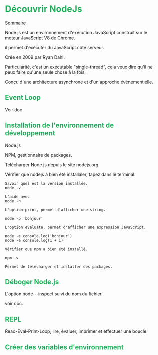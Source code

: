 # <div style="color: #26B260">**Découvrir NodeJs**</div>

[Sommaire](./00-Sommaire.md)

Node.js est un environnement d'exécution JavaScript construit sur le moteur JavaScript V8 de Chrome.

il permet d'exécuter du JavaScript côté serveur.

Crée en 2009 par Ryan Dahl.

Particularité, c'est un exécutable "single-thread", cela veux dire qu'il ne peux faire qu'une seule chose à la fois.

Conçu d'une architecture asynchrone et d'un approche événementielle.

## <div style="color: #26B260">**Event Loop**</div>

Voir doc

## <div style="color: #26B260">**Installation de l'environnement de développement**</div>

Node.js

NPM, gestionnaire de packages.

Télécharger Node.js depuis le site nodejs.org.

Vérifier que nodejs à bien été installaler, tapez dans le terminal.

```terminal
Savoir quel est la version installée.
node -v

L'aide avec 
node -h

L'option print, permet d'afficher une string.

node -p 'bonjour'

L'option evaluate, permet d'afficher une expression JavaScript.

node -e console.log('bonjour')
node -e console.log(1 + 1)

Vérifier que npm a bien été installé.

npm -v

Permet de télécharger et installer des packages.
```

## <div style="color: #26B260">**Déboger Node.js**</div>

L'option node --inspect suivi du nom du fichier.

voir doc.

## <div style="color: #26B260">**REPL**</div>

Read-Eval-Print-Loop, lire, évaluer, imprimer et effectuer une boucle.

## <div style="color: #26B260">**Créer des variables d'environnement**</div>

